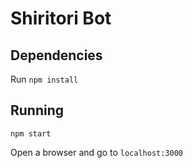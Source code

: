 # Shiritori Bot
## Dependencies
Run `npm install`

## Running
`npm start`

Open a browser and go to `localhost:3000`
